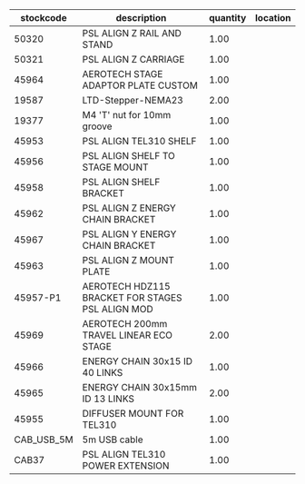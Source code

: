 |stockcode|description|quantity|location|
|---------|-----------|--------|--------|
|50320|PSL ALIGN Z RAIL AND STAND|1.00||
|50321|PSL ALIGN Z CARRIAGE|1.00||
|45964|AEROTECH STAGE ADAPTOR PLATE CUSTOM|1.00||
|19587|LTD-Stepper-NEMA23|2.00||
|19377|M4 'T' nut for 10mm groove|1.00||
|45953|PSL ALIGN TEL310 SHELF|1.00||
|45956|PSL ALIGN SHELF TO STAGE MOUNT|1.00||
|45958|PSL ALIGN SHELF BRACKET|1.00||
|45962|PSL ALIGN Z ENERGY CHAIN BRACKET|1.00||
|45967|PSL ALIGN Y ENERGY CHAIN BRACKET|1.00||
|45963|PSL ALIGN Z MOUNT PLATE|1.00||
|45957-P1|AEROTECH HDZ115 BRACKET FOR STAGES PSL ALIGN MOD|1.00||
|45969|AEROTECH 200mm TRAVEL LINEAR ECO STAGE|2.00||
|45966|ENERGY CHAIN 30x15 ID 40 LINKS|1.00||
|45965|ENERGY CHAIN 30x15mm ID 13 LINKS|2.00||
|45955|DIFFUSER MOUNT FOR TEL310|1.00||
|CAB_USB_5M|5m USB cable|1.00||
|CAB37|PSL ALIGN TEL310 POWER EXTENSION|1.00||
